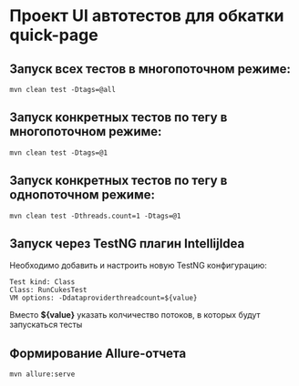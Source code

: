 # Проект UI автотестов для обкатки quick-page

## Запуск всех тестов в многопоточном режиме:
```
mvn clean test -Dtags=@all
```

## Запуск конкретных тестов по тегу в многопоточном режиме:
```
mvn clean test -Dtags=@1
```

## Запуск конкретных тестов по тегу в однопоточном режиме:
```
mvn clean test -Dthreads.count=1 -Dtags=@1
```

## Запуск через TestNG плагин IntellijIdea
Необходимо добавить и настроить новую TestNG конфигурацию:
```
Test kind: Class
Class: RunCukesTest
VM options: -Ddataproviderthreadcount=${value}
```
Вместо **${value}** указать колчичество потоков, в которых будут запускаться тесты

## Формирование Allure-отчета
```
mvn allure:serve
```